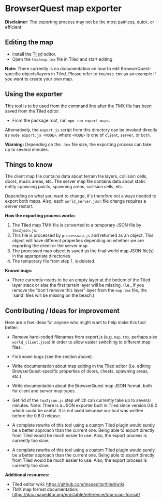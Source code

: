 # BrowserQuest map exporter

**Disclaimer:** The exporting process may not be the most painless, quick, or
efficient.

## Editing the map

-   Install the [Tiled](https://www.mapeditor.org/) editor.
-   Open the `tmx/map.tmx` file in Tiled and start editing.

**Note:** There currently is no documentation on how to edit
BrowserQuest-specific objects/layers in Tiled. Please refer to `tmx/map.tmx`
as an example if you want to create your own map.

## Using the exporter

This tool is to be used from the command line after the TMX file has been
saved from the Tiled editor.

-   From the package root, run `npm run export-maps`.

Alternatively, the `export.js` script from this directory can be invoked
directly as `node export.js <MODE>`, where `<MODE>` is one of `client`,
`server`, or `both`.

**Warning:** Depending on the `.tmx` file size, the exporting process can take
up to several minutes.

## Things to know

The client map file contains data about terrain tile layers, collision cells,
doors, music areas, etc. The server map file contains data about static entity
spawning points, spawning areas, collision cells, etc.

Depending on what you want to change, it's therefore not always needed to
export both maps. Also, each `world_server.json` file change requires a server
restart.

**How the exporting process works:**

1. The Tiled map TMX file is converted to a temporary JSON file by
   `tmx2json.js`.
2. This file is processed by `processmap.js` and returned as an object. This
   object will have different properties depending on whether we are exporting
   the client or the server map.
3. The processed map object is saved as the final world map JSON file(s) in
   the appropriate directories.
4. The temporary file from step 1. is deleted.

**Known bugs:**

-   There currently needs to be an empty layer at the bottom of the Tiled layer
    stack or else the first terrain layer will be missing. (I.e., if you remove
    the "don't remove this layer" layer from the `map.tmx` file, the 'sand'
    tiles will be missing on the beach.)

## Contributing / Ideas for improvement

Here are a few ideas for anyone who might want to help make this tool better:

-   Remove hard-coded filenames from export.js (e.g. `map.tmx`, perhaps also
    `world_client.json`) in order to allow easier switching to different map
    files.
-   Fix known bugs (see the section above).
-   Write documentation about map editing in the Tiled editor (i.e. editing
    BrowserQuest-specific properties of doors, chests, spawning areas, etc.)
-   Write documentation about the BrowserQuest map JSON format, both for client
    and server map types.
-   Get rid of the `tmx2json.js` step which can currently take up to several
    minutes. Note: There is a JSON exporter built in Tiled since version 0.8.0
    which could be useful. It is not used because our tool was written before
    the 0.8.0 release.
-   A complete rewrite of this tool using a custom Tiled plugin would surely be
    a better approach than the current one. Being able to export directly from
    Tiled would be much easier to use. Also, the export process is currently too
    slow.

-   A complete rewrite of this tool using a custom Tiled plugin would surely be a better approach than the current one. Being able to export directly from Tiled would be much easier to use. Also, the export process is currently too slow.

**Additional resources:**

-   Tiled editor wiki: <https://github.com/mapeditor/tiled/wiki>
-   TMX map format documentation:
    <https://doc.mapeditor.org/en/stable/reference/tmx-map-format/>
